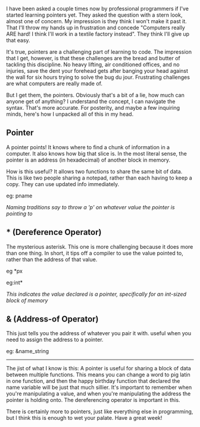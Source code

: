   I have been asked a couple times now by professional programmers if I've started learning pointers yet. They asked the question with a stern look, almost one of concern. My impression is they think I won't make it past it. That I'll throw my hands up in frustration and concede "Computers really ARE hard! I think I'll work in a textile factory instead". They think I'll give up that easy.

It's true, pointers are a challenging part of learning to code. The impression that I get, however, is that these challenges are the bread and butter of tackling this discipline. No heavy lifting, air conditioned offices, and no injuries, save the dent your forehead gets after banging your head against the wall for six hours trying to solve the bug du jour. Frustrating challenges are what computers are really made of.

But I get them, the pointers. Obviously that's a bit of a lie, how much can anyone get of anything? I understand the concept, I can navigate the syntax. That's more accurate. For posterity, and maybe a few inquiring minds, here's how I unpacked all of this in my head.

## Pointer

A pointer points! It knows where to find a chunk of information in a computer. It also knows how big that slice is. In the most literal sense, the pointer is an address (in hexadecimal) of another block in memory.

How is this useful? It allows two functions to share the same bit of data. This is like two people sharing a notepad, rather than each having to keep a copy. They can use updated info immediately.

eg: pname

*Naming traditions say to throw a 'p' on whatever value the pointer is pointing to*


## \* (Dereference Operator)

The mysterious asterisk. This one is more challenging because it does more than one thing. In short, it tips off a compiler to use the value pointed to, rather than the address of that value.

eg \*px

eg:int\*

*This indicates the value declared is a pointer, specifically for an int-sized block of memory*

## & (Address-of Operator)

This just tells you the address of whatever you pair it with. useful when you need to assign the address to a pointer.

eg: &name_string


---

The jist of what I know is this: A pointer is useful for sharing a block of data between multiple functions. This means you can change a word to pig latin in one function, and then the happy birthday function that declared the name variable will be just that much sillier. It's important to remember when you're manipulating a value, and when you're manipulating the address the pointer is holding onto. The dereferencing operator is important in this.


There is certainly more to pointers, just like everything else in programming, but I think this is enough to wet your palate. Have a great week!






